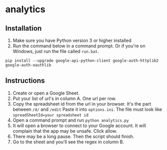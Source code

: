 # analytics

## Installation

1. Make sure you have Python version 3 or higher installed
2. Run the command below in a command prompt. Or if you're on Windows, just run the file called `run.bat`.

```
pip install --upgrade google-api-python-client google-auth-httplib2 google-auth-oauthlib
```

## Instructions

1. Create or open a Google Sheet.
2. Put your list of url's in column A. One url per row.
3. Copy the spreadsheet id from the url in your browser. It's the part between `/d/` and `/edit` Paste it into `options.ini`. The file must look like `spreadSheetId=your spreadsheet id`
4. Open a command prompt and run `python analytics.py`
5. It will open a browser to connect to your Google account. It will complain that the app may be unsafe. Click allow.
6. There may be a long pause. Then the script should finish.
7. Go to the sheet and you'll see the regex in column B.